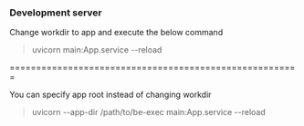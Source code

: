 
### Development server
Change workdir to app and execute the below command
> uvicorn main:App.service --reload

=======================================================

You can specify app root instead of changing workdir
> uvicorn --app-dir /path/to/be-exec main:App.service --reload
